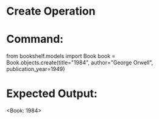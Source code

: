# Create Operation

# Command:

from bookshelf.models import Book
book = Book.objects.create(title="1984", author="George Orwell", publication_year=1949)

# Expected Output:

<Book: 1984>